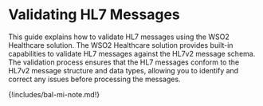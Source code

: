 # Validating HL7 Messages

This guide explains how to validate HL7 messages using the WSO2 Healthcare solution. The WSO2 Healthcare solution provides built-in capabilities to validate HL7 messages against the HL7v2 message schema. The validation process ensures that the HL7 messages conform to the HL7v2 message structure and data types, allowing you to identify and correct any issues before processing the messages.

{!includes/bal-mi-note.md!}

